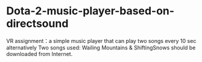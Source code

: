 # Dota-2-music-player-based-on-directsound
VR assignment：a simple music player that can play two songs every 10 sec alternatively
Two songs used: Wailing Mountains & ShiftingSnows should be downloaded from Internet.
